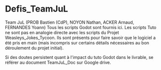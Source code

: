 # Defis_TeamJuL
Team JuL (PROB Bastien (CdP), NOYON Nathan, ACKER Arnaud, FERNANDES Yoann)
Tous les scripts Godot sont fournis ici. Les scripts Tuto ne sont pas en analogie directe avec les scripts du Projet Weasleys_Jokes_Tycoon. Ils sont présents pour faire savoir que le logiciel a été pris en main (mais incompris sur certains détails nécessaires au bon déroulement du projet initial).

Si des doutes persistent quant à l'impact du tuto Godot dans le livrable, se référer au document TeamJuL_Doc sur Google drive.
